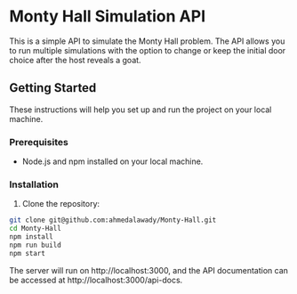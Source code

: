 # Monty Hall Simulation API

This is a simple API to simulate the Monty Hall problem. The API allows you to run multiple simulations with the option to change or keep the initial door choice after the host reveals a goat.

## Getting Started

These instructions will help you set up and run the project on your local machine.

### Prerequisites

- Node.js and npm installed on your local machine.

### Installation

1. Clone the repository:

```bash
git clone git@github.com:ahmedalawady/Monty-Hall.git
cd Monty-Hall
npm install
npm run build
npm start
```

The server will run on http://localhost:3000, and the API documentation can be accessed at http://localhost:3000/api-docs.



